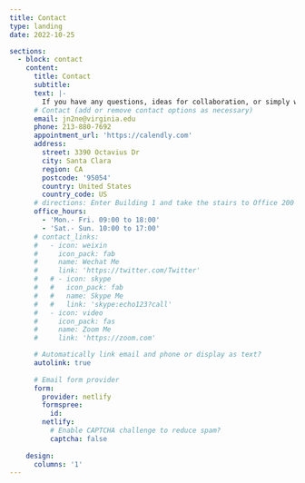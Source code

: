 ```yaml
---
title: Contact
type: landing
date: 2022-10-25

sections:
  - block: contact
    content:
      title: Contact
      subtitle:
      text: |-
        If you have any questions, ideas for collaboration, or simply want to connect, feel free to reach out to me. Your inquiries and feedback are always welcome.
      # Contact (add or remove contact options as necessary)
      email: jn2ne@virginia.edu
      phone: 213-880-7692
      appointment_url: 'https://calendly.com'
      address:
        street: 3390 Octavius Dr
        city: Santa Clara
        region: CA
        postcode: '95054'
        country: United States
        country_code: US
      # directions: Enter Building 1 and take the stairs to Office 200 on Floor 2
      office_hours:
        - 'Mon.- Fri. 09:00 to 18:00'
        - 'Sat.- Sun. 10:00 to 17:00'
      # contact_links:
      #   - icon: weixin
      #     icon_pack: fab
      #     name: Wechat Me
      #     link: 'https://twitter.com/Twitter'
      #   # - icon: skype
      #   #   icon_pack: fab
      #   #   name: Skype Me
      #   #   link: 'skype:echo123?call'
      #   - icon: video
      #     icon_pack: fas
      #     name: Zoom Me
      #     link: 'https://zoom.com'

      # Automatically link email and phone or display as text?
      autolink: true
      
      # Email form provider
      form:
        provider: netlify
        formspree:
          id:
        netlify:
          # Enable CAPTCHA challenge to reduce spam?
          captcha: false
        
    design:
      columns: '1'
---
```

